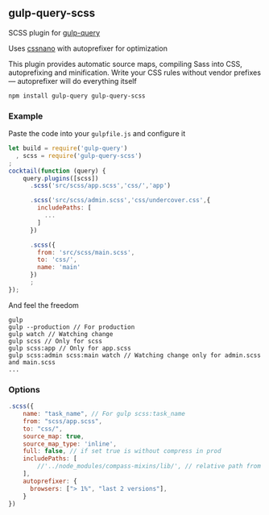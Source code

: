 ## gulp-query-scss
SCSS plugin for [gulp-query](https://github.com/gulp-query/gulp-query)

Uses [cssnano](http://cssnano.co/) with autoprefixer for optimization

This plugin provides automatic source maps, compiling Sass into CSS, autoprefixing and minification.
Write your CSS rules without vendor prefixes — autoprefixer will do everything itself

```
npm install gulp-query gulp-query-scss
```

### Example
Paste the code into your `gulpfile.js` and configure it
```javascript
let build = require('gulp-query')
  , scss = require('gulp-query-scss')
;
cocktail(function (query) {
    query.plugins([scss])
      .scss('src/scss/app.scss','css/','app')

      .scss('src/scss/admin.scss','css/undercover.css',{
        includePaths: [
          ...
        ]
      })

      .scss({
        from: 'src/scss/main.scss',
        to: 'css/',
        name: 'main'
      })
      ;
});
```
And feel the freedom
```
gulp
gulp --production // For production
gulp watch // Watching change
gulp scss // Only for scss
gulp scss:app // Only for app.scss
gulp scss:admin scss:main watch // Watching change only for admin.scss and main.scss
...
```

### Options
```javascript
.scss({
    name: "task_name", // For gulp scss:task_name 
    from: "scss/app.scss",
    to: "css/",
    source_map: true,
    source_map_type: 'inline',
    full: false, // if set true is without compress in prod
    includePaths: [
        //'../node_modules/compass-mixins/lib/', // relative path from gulpfile.js 
    ],
    autoprefixer: {
      browsers: ["> 1%", "last 2 versions"],
    }
})
```